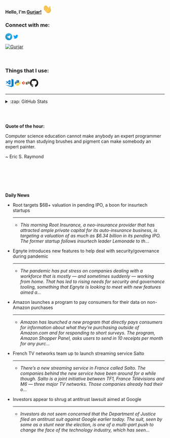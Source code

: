 #### Hello, I'm [Gurjar!](https://GurjarKing.github.io) <img src="https://raw.githubusercontent.com/ABSphreak/ABSphreak/master/gifs/Hi.gif" width="30px"></h2>


### Connect with me:

[<img align="left" alt="Gurjar | Telegram" width="22px" src="https://raw.githubusercontent.com/github/explore/80688e429a7d4ef2fca1e82350fe8e3517d3494d/topics/telegram/telegram.png" />][Telegram]
[<img align="left" alt="Gurjar | Twitter" width="22px" src="https://raw.githubusercontent.com/github/explore/80688e429a7d4ef2fca1e82350fe8e3517d3494d/topics/twitter/twitter.png" />][Twitter]
<br >
<br >
<a href="https://github.com/GurjarKing"><img src="https://komarev.com/ghpvc/?username=GurjarKing" alt="Gurjar" /></a> <br />
<br />
<br />
<!-- <br >

![](https://visitor-badge.glitch.me/badge?page_id=GurjarKing)

<br /> -->

### Things that I use:

[<img align="left" alt="Visual Studio Code" width="26px" src="https://raw.githubusercontent.com/github/explore/80688e429a7d4ef2fca1e82350fe8e3517d3494d/topics/visual-studio-code/visual-studio-code.png" />][VSCode]
[<img align="left" alt="Python" width="26px" src="https://raw.githubusercontent.com/github/explore/80688e429a7d4ef2fca1e82350fe8e3517d3494d/topics/python/python.png" />][Python]
[<img align="left" alt="Git" width="26px" src="https://raw.githubusercontent.com/github/explore/80688e429a7d4ef2fca1e82350fe8e3517d3494d/topics/git/git.png" />][Git]
[<img align="left" alt="GitHub" width="26px" src="https://raw.githubusercontent.com/github/explore/78df643247d429f6cc873026c0622819ad797942/topics/github/github.png" />][Github]

<br />
<br />

---
<details>
  <summary>:zap: GitHub Stats</summary>

<img align="left" alt="Gurjar's Github Stats" src="https://github-readme-stats.vercel.app/api?username=GurjarKing&show_icons=true&hide_border=true&count_private=true&include_all_commit=true&theme=algolia" />

</details>

<!-- ### 🔔 My latest tweet
<a href="https://twitter.com/Gurjar_King43" target="_blank">
	<img src="https://github.com/GurjarKing/GurjarKing/raw/master/tweet.png" width="70%" align="center" alt="Click to view on Twitter" title="My latest tweet, as an image"/>
</a> -->
<br>

<pre>

</pre>

**Quote of the hour:**

Computer science education cannot make anybody an expert programmer any more than studying brushes and pigment can make somebody an expert painter.

~ Eric S. Raymond
<pre>

</pre>
<br>
<pre>


</pre>
<strong>Daily News</strong>
  
  - Root targets $6B+ valuation in pending IPO, a boon for insurtech startups
     <hr/>
     
      - *This morning Root Insurance, a neo-insurance provider that has attracted ample private capital for its auto-insurance business, is targeting a valuation of as much as $6.34 billion in its pending IPO. The former startup follows insurtech leader Lemonade to th…*
     
  - Egnyte introduces new features to help deal with security/governance during pandemic
      <hr/>
      
      - *The pandemic has put stress on companies dealing with a workforce that is mostly — and sometimes suddenly — working from home. That has led to rising needs for security and governance tooling, something that Egnyte is looking to meet with new features aimed a…*
      
  - Amazon launches a program to pay consumers for their data on non-Amazon purchases
      <hr/>
      
      - *Amazon has launched a new program that directly pays consumers for information about what they’re purchasing outside of Amazon.com and for responding to short surveys. The program, Amazon Shopper Panel, asks users to send in 10 receipts per month for any purc…*
      
  - French TV networks team up to launch streaming service Salto
      <hr/>
      
      - *There’s a new streaming service in France called Salto. The companies behind the new service have been around for a while though. Salto is a joint initiative between TF1, France Télévisions and M6 — three major TV networks. Those companies already had their o…*
       
  - Investors appear to shrug at antitrust lawsuit aimed at Google
      <hr/>
       
       - *Investors do not seem concerned that the Department of Justice filed an antitrust suit against Google earlier today. The suit, seen by some as a stunt near the election, is one of a multi-part push to change the face of the technology industry, which has seen…*
      

<br />

[VSCode]: https://code.visualstudio.com/
[Python]: https://www.python.org/
[Git]: https://git-scm.com/
[Github]: https://github.com/
[Telegram]: https://t.me/Gurjar_King/
[Twitter]: https://twitter.com/Gurjar_King43/
